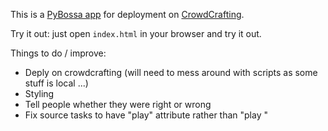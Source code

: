 This is a [PyBossa app](http://dev.pybossa.com/) for deployment on [CrowdCrafting](http://crowdcrafting.org/).

Try it out: just open `index.html` in your browser and try it out.

Things to do / improve:

* Deply on crowdcrafting (will need to mess around with scripts as some stuff is local ...)
* Styling
* Tell people whether they were right or wrong
* Fix source tasks to have "play" attribute rather than "play "

